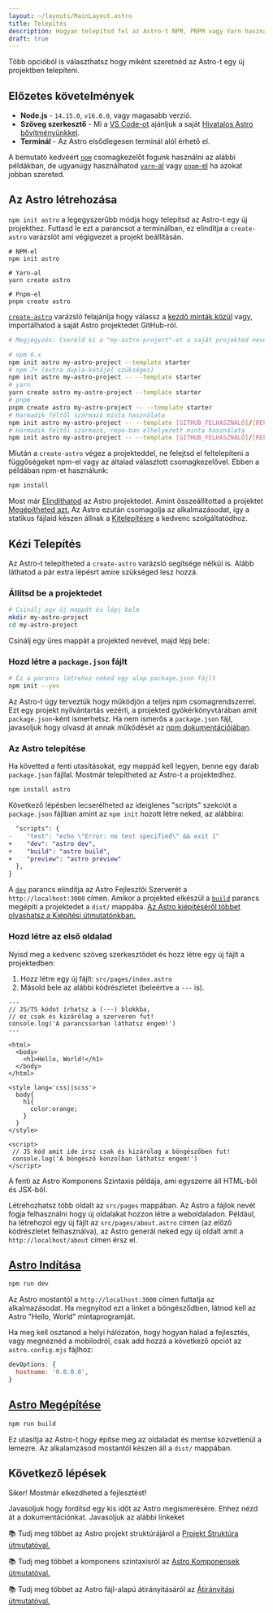 ```yaml
---
layout: ~/layouts/MainLayout.astro
title: Telepítés
description: Hogyan telepítsd fel az Astro-t NPM, PNPM vagy Yarn használatával.
draft: true
---
```


Több opcióból is választhatsz hogy miként szeretnéd az Astro-t egy új projektben telepíteni.

## Előzetes követelmények

- **Node.js** - `14.15.0`, `v16.0.0`, vagy magasabb verzió.
- **Szöveg szerkesztő** - Mi a [VS Code-ot](https://code.visualstudio.com/) ajánljuk a saját [Hivatalos Astro bővítményünkkel](https://marketplace.visualstudio.com/items?itemName=astro-build.astro-vscode).
- **Terminál** - Az Astro elsődlegesen terminál alól érhető el.

A bemutató kedvéért [`npm`](https://www.npmjs.com/) csomagkezelőt fogunk használni az alábbi példákban, de ugyanúgy használhatod [`yarn`-al](https://yarnpkg.com/) vagy [`pnpm`-el](https://pnpm.io/) ha azokat jobban szereted.

## Az Astro létrehozása

`npm init astro` a legegyszerűbb módja hogy telepítsd az Astro-t egy új projekthez. Futtasd le ezt a parancsot a terminálban, ez elindítja a `create-astro` varázslót ami végigvezet a projekt beállításán.

```shell
# NPM-el
npm init astro

# Yarn-al
yarn create astro

# Pnpm-el
pnpm create astro
```

[`create-astro`](https://github.com/withastro/astro/tree/main/packages/create-astro) varázsló felajánlja hogy válassz a [kezdő minták közül](https://github.com/withastro/astro/tree/main/examples) vagy, importálhatod a saját Astro projektedet GitHub-ról.

```bash
# Megjegyzés: Cseréld ki a "my-astro-project"-et a saját projekted nevére.

# npm 6.x
npm init astro my-astro-project --template starter
# npm 7+ (extra dupla-kötőjel szükséges)
npm init astro my-astro-project -- --template starter
# yarn
yarn create astro my-astro-project --template starter
# pnpm
pnpm create astro my-astro-project -- --template starter
# Harmadik féltől származó minta használata
npm init astro my-astro-project -- --template [GITHUB_FELHASZNÁLÓ]/[REPO_NEVE]
# Harmadik féltől származó, repo-ban elhelyezett minta használata
npm init astro my-astro-project -- --template [GITHUB_FELHASZNÁLÓ]/[REPO_NEVE]/minta/elérési/útvonala
```

Miután a `create-astro` végez a projekteddel, ne felejtsd el feltelepíteni a függőségeket npm-el vagy az általad választott csomagkezelővel. Ebben a példában npm-et használunk:

```bash
npm install
```

Most már [Elindíthatod](#start-astro) az Astro projektedet. Amint összeállítottad a projektet [Megépítheted azt.](#build-astro) Az Astro ezután csomagolja az alkalmazásodat, így a statikus fájlaid készen állnak a [Kitelepítésre](/en/guides/deploy) a kedvenc szolgáltatódhoz.

## Kézi Telepítés

Az Astro-t telepítheted a `create-astro` varázsló segítsége nélkül is. Alább láthatod a pár extra lépésrt amire szükséged lesz hozzá.

### Állítsd be a projektedet

```bash
# Csinálj egy új mappát és lépj bele
mkdir my-astro-project
cd my-astro-project
```

Csinálj egy üres mappát a projekted nevével, majd lépj bele:

### Hozd létre a `package.json` fájlt

```bash
# Ez a parancs létrehoz neked egy alap package.json fájlt
npm init --yes
```

Az Astro-t úgy terveztük hogy működjön a teljes npm csomagrendszerrel. Ezt egy projekt nyilvántartás vezérli, a projekted gyökérkönyvtárában amit `package.json`-ként ismerhetsz. Ha nem ismerős a `package.json` fájl, javasoljuk hogy olvasd át annak működését az [npm dokumentációjában](https://docs.npmjs.com/creating-a-package-json-file).

### Az Astro telepítése

Ha követted a fenti utasításokat, egy mappád kell legyen, benne egy darab `package.json` fájllal. Mostmár telepítheted az Astro-t a projektedhez.

```bash
npm install astro
```

Következő lépésben lecserélheted az ideiglenes "scripts" szekciót a `package.json` fájlban amint az `npm init` hozott létre neked, az alábbira:

```diff
  "scripts": {
-    "test": "echo \"Error: no test specified\" && exit 1"
+    "dev": "astro dev",
+    "build": "astro build",
+    "preview": "astro preview"
  },
}
```

A [`dev`](#start-astro) parancs elindítja az Astro Fejlesztői Szerverét a `http://localhost:3000` címen. Amikor a projekted elkészül a [`build`](#build-astro) parancs megépíti a projektedet a `dist/` mappába. [Az Astro kiépítéséről többet olvashatsz a Kiépítési útmutatónkban.](/en/guides/deploy)

### Hozd létre az első oldalad

Nyisd meg a kedvenc szöveg szerkesztődet és hozz létre egy új fájlt a projektedben:

1. Hozz létre egy új fájlt: `src/pages/index.astro`
2. Másold bele az alábbi kódrészletet (beleértve a `---` is).

```astro
---
// JS/TS kódot írhatsz a (---) blokkba,
// ez csak és kizárólag a szerveren fut!
console.log('A parancssorban láthatsz engem!')
---

<html>
  <body>
    <h1>Hello, World!</h1>
  </body>
</html>

<style lang='css||scss'>
  body{
    h1{
      color:orange;
    }
  }
</style>

<script>
 // JS kód amit ide írsz csak és kizárólag a böngészőben fut!
 console.log('A böngésző konzolban láthatsz engem!')
</script>
```

A fenti az Astro Komponens Szintaxis példája, ami egyszerre áll HTML-ből és JSX-ből.

Létrehozhatsz több oldalt az `src/pages` mappában. Az Astro a fájlok nevét fogja felhasználni hogy új oldalakat hozzon létre a weboldaladon. Például, ha létrehozol egy új fájlt az `src/pages/about.astro` címen (az előző kódrészletet felhasználva), az Astro generál neked egy új oldalt amit a `http://localhost/about` címen érsz el.

## [Astro Indítása](#start-astro)

```bash
npm run dev
```

Az Astro mostantól a `http://localhost:3000` címen futtatja az alkalmazásodat. Ha megnyitod ezt a linket a böngésződben, látnod kell az Astro "Hello, World" mintaprogramját.

Ha meg kell osztanod a helyi hálózaton, hogy hogyan halad a fejlesztés, vagy megnéznéd a mobilodról, csak add hozzá a következő opciót az `astro.config.mjs` fájlhoz:

```js
devOptions: {
  hostname: '0.0.0.0',
}
```

## [Astro Megépítése](#build-astro)

```bash
npm run build
```

Ez utasítja az Astro-t hogy építse meg az oldaladat és mentse közvetlenül a lemezre. Az alkalamzásod mostantól készen áll a `dist/` mappában.

## Következő lépések

Siker! Mostmár elkezdheted a fejlesztést!

Javasoljuk hogy fordítsd egy kis időt az Astro megismerésére. Ehhez nézd át a dokumentációnkat. Javasoljuk az alábbi linkeket

📚 Tudj meg többet az Astro projekt struktúrájáról a [Projekt Struktúra útmutatóval.](/en/core-concepts/project-structure)

📚 Tudj meg többet a komponens szintaxisról az [Astro Komponensek útmutatóval.](/en/core-concepts/astro-components)

📚 Tudj meg többet az Astro fájl-alapú átirányításáról az [Átirányítási útmutatóval.](/en/core-concepts/astro-pages)
